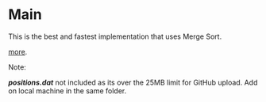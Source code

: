 
# Main 
This is the best and fastest implementation that uses Merge Sort.




[more](https://github.com/senzo-lab/Vehicle-Positions-/blob/main/README.md). 

Note:

***positions.dat*** not included as its over the 25MB limit for GitHub upload. Add on local machine in the same folder.
